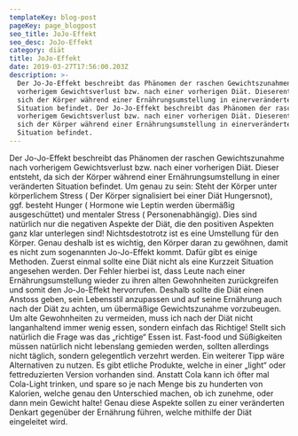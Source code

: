 ```yaml
---
templateKey: blog-post
pageKey: page_blogpost
seo_title: JoJo-Effekt
seo_desc: JoJo-Effekt
category: diät
title: JoJo-Effekt
date: 2019-03-27T17:56:00.203Z
description: >-
  Der Jo-Jo-Effekt beschreibt das Phänomen der raschen Gewichtszunahmenach
  vorherigem Gewichtsverlust bzw. nach einer vorherigen Diät. Dieserentsteht, da
  sich der Körper während einer Ernährungsumstellung in einerveränderten
  Situation befindet. Der Jo-Jo-Effekt beschreibt das Phänomen der raschen Gewichtszunahmenach
  vorherigem Gewichtsverlust bzw. nach einer vorherigen Diät. Dieserentsteht, da
  sich der Körper während einer Ernährungsumstellung in einerveränderten
  Situation befindet.
---
```

Der Jo-Jo-Effekt beschreibt das Phänomen der raschen Gewichtszunahme
nach vorherigem Gewichtsverlust bzw. nach einer vorherigen Diät. Dieser
entsteht, da sich der Körper während einer Ernährungsumstellung in einer
veränderten Situation befindet. Um genau zu sein: Steht der Körper unter
körperlichem Stress ( Der Körper signalisiert bei einer Diät Hungersnot),
ggf. besteht Hunger ( Hormone wie Leptin werden übermäßig
ausgeschüttet) und mentaler Stress ( Personenabhängig). Dies sind
natürlich nur die negativen Aspekte der Diät, die den positiven Aspekten
ganz klar unterlegen sind! Nichtsdestotrotz ist es eine Umstellung für den
Körper. Genau deshalb ist es wichtig, den Körper daran zu gewöhnen,
damit es nicht zum sogenannten Jo-Jo-Effekt kommt. Dafür gibt es einige
Methoden. Zuerst einmal sollte eine Diät nicht als eine Kurzzeit Situation
angesehen werden. Der Fehler hierbei ist, dass Leute nach einer
Ernährungsumstellung wieder zu ihren alten Gewohnheiten zurückgreifen
und somit den Jo-Jo-Effekt hervorrufen. Deshalb sollte die Diät einen
Anstoss geben, sein Lebensstil anzupassen und auf seine Ernährung auch
nach der Diät zu achten, um übermäßige Gewichtszunahme vorzubeugen.
Um alte Gewohnheiten zu vermeiden, muss ich nach der Diät nicht
langanhaltend immer wenig essen, sondern einfach das Richtige! Stellt sich
natürlich die Frage was das „richtige“ Essen ist. Fast-food und Süßigkeiten
müssen natürlich nicht lebenslang gemieden werden, sollten allerdings
nicht täglich, sondern gelegentlich verzehrt werden. Ein weiterer Tipp wäre
Alternativen zu nutzen. Es gibt etliche Produkte, welche in einer „light“ oder
fettreduzierten Version vorhanden sind. Anstatt Cola kann ich öfter mal
Cola-Light trinken, und spare so je nach Menge bis zu hunderten von
Kalorien, welche genau den Unterschied machen, ob ich zunehme, oder
dann mein Gewicht halte! Genau diese Aspekte sollen zu einer veränderten
Denkart gegenüber der Ernährung führen, welche mithilfe der Diät
eingeleitet wird.
